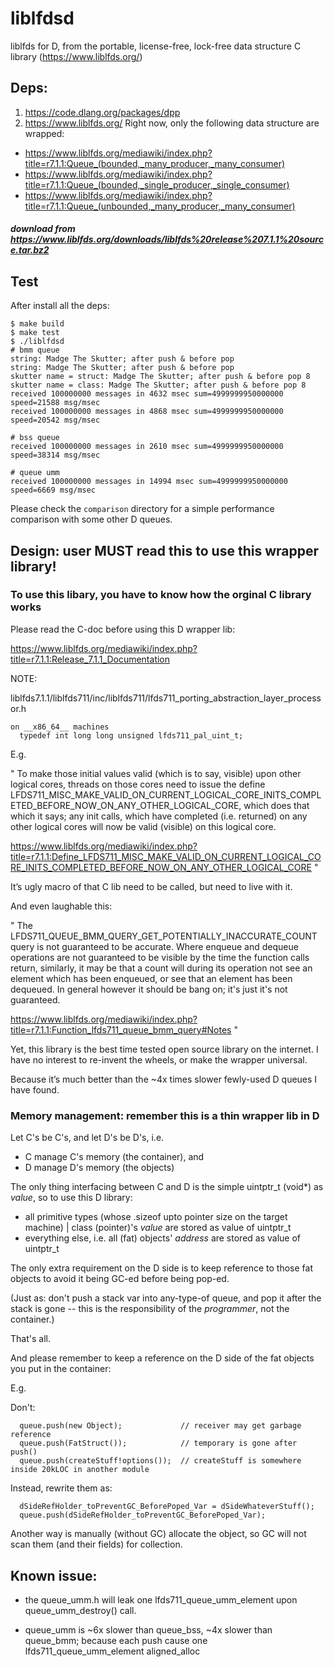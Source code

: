 # liblfdsd
liblfds for D, from the portable, license-free, lock-free data structure C library (https://www.liblfds.org/)

## Deps:
1. https://code.dlang.org/packages/dpp
2. https://www.liblfds.org/
  Right now, only the following data structure are wrapped:
  * https://www.liblfds.org/mediawiki/index.php?title=r7.1.1:Queue_(bounded,_many_producer,_many_consumer) 
  * https://www.liblfds.org/mediawiki/index.php?title=r7.1.1:Queue_(bounded,_single_producer,_single_consumer)
  * https://www.liblfds.org/mediawiki/index.php?title=r7.1.1:Queue_(unbounded,_many_producer,_many_consumer)
  ##### download from https://www.liblfds.org/downloads/liblfds%20release%207.1.1%20source.tar.bz2

## Test

After install all the deps:

```
$ make build
$ make test
$ ./liblfdsd
# bmm queue
string: Madge The Skutter; after push & before pop
string: Madge The Skutter; after push & before pop
skutter name = struct: Madge The Skutter; after push & before pop 8
skutter name = class: Madge The Skutter; after push & before pop 8
received 100000000 messages in 4632 msec sum=4999999950000000 speed=21588 msg/msec
received 100000000 messages in 4868 msec sum=4999999950000000 speed=20542 msg/msec

# bss queue
received 100000000 messages in 2610 msec sum=4999999950000000 speed=38314 msg/msec

# queue umm
received 100000000 messages in 14994 msec sum=4999999950000000 speed=6669 msg/msec
```

Please check the `comparison` directory for a simple performance comparison with some other D queues.

## Design: user MUST read this to use this wrapper library!

### To use this libary, you have to know how the orginal C library works

Please read the C-doc before using this D wrapper lib:

https://www.liblfds.org/mediawiki/index.php?title=r7.1.1:Release_7.1.1_Documentation

NOTE:

liblfds7.1.1/liblfds711/inc/liblfds711/lfds711_porting_abstraction_layer_processor.h
```
on __x86_64__ machines
  typedef int long long unsigned lfds711_pal_uint_t;
```

E.g.

"
To make those initial values valid (which is to say, visible) upon other logical cores, threads on those cores need to issue the define
 LFDS711_MISC_MAKE_VALID_ON_CURRENT_LOGICAL_CORE_INITS_COMPLETED_BEFORE_NOW_ON_ANY_OTHER_LOGICAL_CORE, which does that which it says; any init calls, which have completed (i.e. returned) on any other logical cores will now be valid (visible) on this logical core.

https://www.liblfds.org/mediawiki/index.php?title=r7.1.1:Define_LFDS711_MISC_MAKE_VALID_ON_CURRENT_LOGICAL_CORE_INITS_COMPLETED_BEFORE_NOW_ON_ANY_OTHER_LOGICAL_CORE
"

It’s ugly macro of that C lib need to be called, but need to live with it.

And even laughable this:

"
The LFDS711_QUEUE_BMM_QUERY_GET_POTENTIALLY_INACCURATE_COUNT query is not guaranteed to be accurate. Where enqueue and dequeue operations are not guaranteed to be visible by the time the function calls return, similarly, it may be that a count will during its operation not see an element which has been enqueued, or see that an element has been dequeued. In general however it should be bang on; it's just it's not guaranteed.

https://www.liblfds.org/mediawiki/index.php?title=r7.1.1:Function_lfds711_queue_bmm_query#Notes
"

Yet, this library is the best time tested open source library on the internet. I have no interest to re-invent the wheels, or make the wrapper universal.

Because it’s much better than the ~4x times slower fewly-used D queues I have found.


### Memory management: remember this is a thin wrapper lib in D

Let C's be C's, and let D's be D's, i.e.

* C manage C's memory (the container), and
* D manage D's memory (the objects)

The only thing interfacing between C and D is the simple uintptr_t (void*) as *value*, so to use this D library:

* all primitive types (whose .sizeof upto pointer size on the target machine) | class (pointer)'s *value* are stored as value of uintptr_t
* everything else, i.e. all (fat) objects' *address* are stored as value of uintptr_t

The only extra requirement on the D side is to keep reference to those fat objects to avoid it being GC-ed before being pop-ed.

(Just as: don't push a stack var into any-type-of queue, and pop it after the stack is gone -- this is the responsibility of the *programmer*, not the container.)

That's all.

And please remember to keep a reference on the D side of the fat objects you put in the container:

E.g.

Don't:
```
  queue.push(new Object);             // receiver may get garbage reference
  queue.push(FatStruct());            // temporary is gone after push()
  queue.push(createStuff!options());  // createStuff is somewhere inside 20kLOC in another module
```

Instead, rewrite them as:

```
  dSideRefHolder_toPreventGC_BeforePoped_Var = dSideWhateverStuff();
  queue.push(dSideRefHolder_toPreventGC_BeforePoped_Var);
```

Another way is manually (without GC) allocate the object, so GC will not scan them (and their fields) for collection.

## Known issue:

* the queue_umm.h will leak one lfds711_queue_umm_element upon queue_umm_destroy() call.

* queue_umm is ~6x slower than queue_bss, ~4x slower than queue_bmm; because each push cause one lfds711_queue_umm_element aligned_alloc
